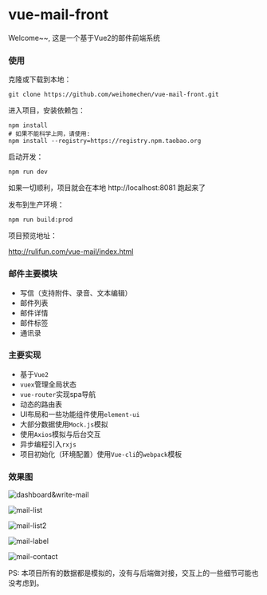 # vue-mail-front
Welcome~~, 这是一个基于Vue2的邮件前端系统

### 使用
克隆或下载到本地：
```
git clone https://github.com/weihomechen/vue-mail-front.git
```
进入项目，安装依赖包：
```
npm install
# 如果不能科学上网，请使用:
npm install --registry=https://registry.npm.taobao.org
```
启动开发：
```
npm run dev
```
如果一切顺利，项目就会在本地 http://localhost:8081 跑起来了

发布到生产环境：
```
npm run build:prod
```

项目预览地址：

http://rulifun.com/vue-mail/index.html

### 邮件主要模块
- 写信（支持附件、录音、文本编辑）
- 邮件列表
- 邮件详情
- 邮件标签
- 通讯录

### 主要实现
- 基于`Vue2`
- `vuex`管理全局状态
- `vue-router`实现spa导航
- 动态的路由表
- UI布局和一些功能组件使用`element-ui`
- 大部分数据使用`Mock.js`模拟
- 使用`Axios`模拟与后台交互
- 异步编程引入`rxjs`
- 项目初始化（环境配置）使用`Vue-cli`的`webpack`模板

### 效果图

![dashboard&write-mail](https://github.com/weihomechen/vue-mail-front/blob/master/gifs/gif1.gif)

![mail-list](https://github.com/weihomechen/vue-mail-front/blob/master/gifs/gif2.gif)

![mail-list2](https://github.com/weihomechen/vue-mail-front/blob/master/gifs/gif3.gif)

![mail-label](https://github.com/weihomechen/vue-mail-front/blob/master/gifs/gif4.gif)

![mail-contact](https://github.com/weihomechen/vue-mail-front/blob/master/gifs/gif5.gif)

PS: 本项目所有的数据都是模拟的，没有与后端做对接，交互上的一些细节可能也没考虑到。



